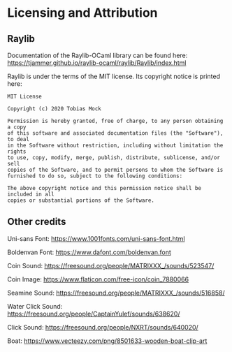 # Licensing and Attribution

## Raylib
Documentation of the Raylib-OCaml library can be found here:
https://tjammer.github.io/raylib-ocaml/raylib/Raylib/index.html

Raylib is under the terms of the MIT license. Its copyright notice is printed here:
```
MIT License

Copyright (c) 2020 Tobias Mock

Permission is hereby granted, free of charge, to any person obtaining a copy
of this software and associated documentation files (the "Software"), to deal
in the Software without restriction, including without limitation the rights
to use, copy, modify, merge, publish, distribute, sublicense, and/or sell
copies of the Software, and to permit persons to whom the Software is
furnished to do so, subject to the following conditions:

The above copyright notice and this permission notice shall be included in all
copies or substantial portions of the Software.
```
## Other credits
Uni-sans Font: https://www.1001fonts.com/uni-sans-font.html

Boldenvan Font: https://www.dafont.com/boldenvan.font

Coin Sound: https://freesound.org/people/MATRIXXX_/sounds/523547/

Coin Image: https://www.flaticon.com/free-icon/coin_7880066

Seamine Sound: https://freesound.org/people/MATRIXXX_/sounds/516858/

Water Click Sound: https://freesound.org/people/CaptainYulef/sounds/638620/

Click Sound: https://freesound.org/people/NXRT/sounds/640020/

Boat: https://www.vecteezy.com/png/8501633-wooden-boat-clip-art